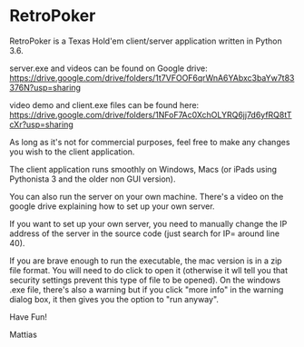 # RetroPoker
RetroPoker is a Texas Hold'em client/server application written in Python 3.6.

server.exe and videos can be found on Google drive: 
https://drive.google.com/drive/folders/1t7VFOOF6qrWnA6YAbxc3baYw7t83376N?usp=sharing

video demo and client.exe files can be found here:
https://drive.google.com/drive/folders/1NFoF7Ac0XchOLYRQ6jj7d6yfRQ8tTcXr?usp=sharing

As long as it's not for commercial purposes, feel free to make any changes you wish to the client application.

The client application runs smoothly on Windows, Macs (or iPads using Pythonista 3 and the older non GUI version).

You can also run the server on your own machine. There's a video on the google drive explaining how to set up your own server.

If you want to set up your own server, you need to manually change the IP address of the server in the source code (just search for IP= around line 40). 

If you are brave enough to run the executable, the mac version is in a zip file format. You will need to do <ctrl> click to open it (otherwise it wll tell you that security settings prevent this type of file to be opened). On the windows .exe file, there's also a warning but if you click "more info" in the warning dialog box, it then gives you the option to "run anyway". 

Have Fun!

Mattias
